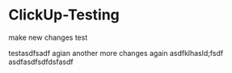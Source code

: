 # ClickUp-Testing
make new changes
test

testasdfsadf
agian
another
more changes
again
asdfklhasld;fsdf
asdfasdfsdfdsfasdf
